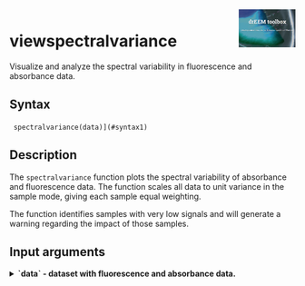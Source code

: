 <img src="top right corner logo.png" width="100" height="auto" align="right"/>

# viewspectralvariance
Visualize and analyze the spectral variability in fluorescence and absorbance data.



## Syntax
` spectralvariance(data)](#syntax1)`




## Description

The `spectralvariance` function plots the spectral variability of absorbance and fluorescence data. The function scales all data to unit variance in the sample mode, giving each sample equal weighting.



The function identifies samples with very low signals and will generate a warning regarding the impact of those samples.




## Input arguments

<details>
    <summary><b>`data` - dataset with fluorescence and absorbance data.</b></summary>
    <i>drEEMdataset</i>
        
A dataset of the class `drEEMdataset` that passes the validation function `data.validate(data)`. 


</details>
